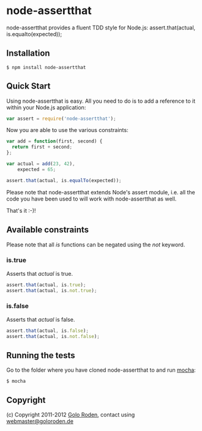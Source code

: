 # node-assertthat

node-assertthat provides a fluent TDD style for Node.js: assert.that(actual, is.equalto(expected));

## Installation

    $ npm install node-assertthat

## Quick Start

Using node-assertthat is easy. All you need to do is to add a reference to it within your Node.js application:

```javascript
var assert = require('node-assertthat');
```

Now you are able to use the various constraints:

```javascript
var add = function(first, second) {
  return first + second;
};

var actual = add(23, 42),
    expected = 65;

assert.that(actual, is.equalTo(expected));
```

Please note that node-assertthat extends Node's assert module, i.e. all the code you have been used to will work with node-assertthat as well.

That's it :-)!

## Available constraints

Please note that all *is* functions can be negated using the *not* keyword.

### is.true

Asserts that *actual* is true.

```javascript
assert.that(actual, is.true);
assert.that(actual, is.not.true);
```

### is.false

Asserts that *actual* is false.

```javascript
assert.that(actual, is.false);
assert.that(actual, is.not.false);
```

## Running the tests

Go to the folder where you have cloned node-assertthat to and run [mocha](https://github.com/visionmedia/mocha):

    $ mocha

## Copyright

(c) Copyright 2011-2012 [Golo Roden](http://www.goloroden.de), contact using webmaster@goloroden.de

